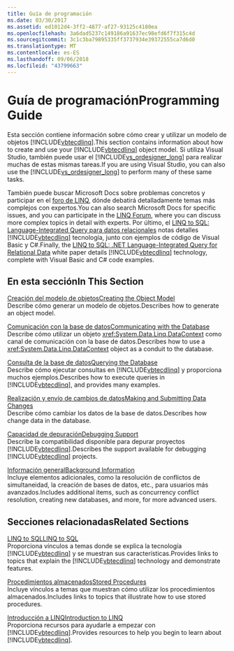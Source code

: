```yaml
---
title: Guía de programación
ms.date: 03/30/2017
ms.assetid: ed1012d4-3ff2-4877-af27-93125c4180ea
ms.openlocfilehash: 3a6dad5237c149186a91637ec98efd6f7f315c4d
ms.sourcegitcommit: 3c1c3ba79895335ff3737934e39372555ca7d6d0
ms.translationtype: MT
ms.contentlocale: es-ES
ms.lasthandoff: 09/06/2018
ms.locfileid: "43799663"
---
```

# <a name="programming-guide"></a><span data-ttu-id="2f40f-102">Guía de programación</span><span class="sxs-lookup"><span data-stu-id="2f40f-102">Programming Guide</span></span>
<span data-ttu-id="2f40f-103">Esta sección contiene información sobre cómo crear y utilizar un modelo de objetos [!INCLUDE[vbtecdlinq](../../../../../../includes/vbtecdlinq-md.md)].</span><span class="sxs-lookup"><span data-stu-id="2f40f-103">This section contains information about how to create and use your [!INCLUDE[vbtecdlinq](../../../../../../includes/vbtecdlinq-md.md)] object model.</span></span> <span data-ttu-id="2f40f-104">Si utiliza Visual Studio, también puede usar el [!INCLUDE[vs_ordesigner_long](../../../../../../includes/vs-ordesigner-long-md.md)] para realizar muchas de estas mismas tareas.</span><span class="sxs-lookup"><span data-stu-id="2f40f-104">If you are using Visual Studio, you can also use the [!INCLUDE[vs_ordesigner_long](../../../../../../includes/vs-ordesigner-long-md.md)] to perform many of these same tasks.</span></span>  
  
 <span data-ttu-id="2f40f-105">También puede buscar Microsoft Docs sobre problemas concretos y participar en el [foro de LINQ](https://go.microsoft.com/fwlink/?LinkId=76488), dónde debatirá detalladamente temas más complejos con expertos.</span><span class="sxs-lookup"><span data-stu-id="2f40f-105">You can also search Microsoft Docs for specific issues, and you can participate in the [LINQ Forum](https://go.microsoft.com/fwlink/?LinkId=76488), where you can discuss more complex topics in detail with experts.</span></span> <span data-ttu-id="2f40f-106">Por último, el [LINQ to SQL: Language-Integrated Query para datos relacionales](https://go.microsoft.com/fwlink/?LinkId=93205) notas detalles [!INCLUDE[vbtecdlinq](../../../../../../includes/vbtecdlinq-md.md)] tecnología, junto con ejemplos de código de Visual Basic y C#.</span><span class="sxs-lookup"><span data-stu-id="2f40f-106">Finally, the [LINQ to SQL: .NET Language-Integrated Query for Relational Data](https://go.microsoft.com/fwlink/?LinkId=93205) white paper details [!INCLUDE[vbtecdlinq](../../../../../../includes/vbtecdlinq-md.md)] technology, complete with Visual Basic and C# code examples.</span></span>  
  
## <a name="in-this-section"></a><span data-ttu-id="2f40f-107">En esta sección</span><span class="sxs-lookup"><span data-stu-id="2f40f-107">In This Section</span></span>  
 [<span data-ttu-id="2f40f-108">Creación del modelo de objetos</span><span class="sxs-lookup"><span data-stu-id="2f40f-108">Creating the Object Model</span></span>](../../../../../../docs/framework/data/adonet/sql/linq/creating-the-object-model.md)  
 <span data-ttu-id="2f40f-109">Describe cómo generar un modelo de objetos.</span><span class="sxs-lookup"><span data-stu-id="2f40f-109">Describes how to generate an object model.</span></span>  
  
 [<span data-ttu-id="2f40f-110">Comunicación con la base de datos</span><span class="sxs-lookup"><span data-stu-id="2f40f-110">Communicating with the Database</span></span>](../../../../../../docs/framework/data/adonet/sql/linq/communicating-with-the-database.md)  
 <span data-ttu-id="2f40f-111">Describe cómo utilizar un objeto <xref:System.Data.Linq.DataContext> como canal de comunicación con la base de datos.</span><span class="sxs-lookup"><span data-stu-id="2f40f-111">Describes how to use a <xref:System.Data.Linq.DataContext> object as a conduit to the database.</span></span>  
  
 [<span data-ttu-id="2f40f-112">Consulta de la base de datos</span><span class="sxs-lookup"><span data-stu-id="2f40f-112">Querying the Database</span></span>](../../../../../../docs/framework/data/adonet/sql/linq/querying-the-database.md)  
 <span data-ttu-id="2f40f-113">Describe cómo ejecutar consultas en [!INCLUDE[vbtecdlinq](../../../../../../includes/vbtecdlinq-md.md)] y proporciona muchos ejemplos.</span><span class="sxs-lookup"><span data-stu-id="2f40f-113">Describes how to execute queries in [!INCLUDE[vbtecdlinq](../../../../../../includes/vbtecdlinq-md.md)], and provides many examples.</span></span>  
  
 [<span data-ttu-id="2f40f-114">Realización y envío de cambios de datos</span><span class="sxs-lookup"><span data-stu-id="2f40f-114">Making and Submitting Data Changes</span></span>](../../../../../../docs/framework/data/adonet/sql/linq/making-and-submitting-data-changes.md)  
 <span data-ttu-id="2f40f-115">Describe cómo cambiar los datos de la base de datos.</span><span class="sxs-lookup"><span data-stu-id="2f40f-115">Describes how change data in the database.</span></span>  
  
 [<span data-ttu-id="2f40f-116">Capacidad de depuración</span><span class="sxs-lookup"><span data-stu-id="2f40f-116">Debugging Support</span></span>](../../../../../../docs/framework/data/adonet/sql/linq/debugging-support.md)  
 <span data-ttu-id="2f40f-117">Describe la compatibilidad disponible para depurar proyectos [!INCLUDE[vbtecdlinq](../../../../../../includes/vbtecdlinq-md.md)].</span><span class="sxs-lookup"><span data-stu-id="2f40f-117">Describes the support available for debugging [!INCLUDE[vbtecdlinq](../../../../../../includes/vbtecdlinq-md.md)] projects.</span></span>  
  
 [<span data-ttu-id="2f40f-118">Información general</span><span class="sxs-lookup"><span data-stu-id="2f40f-118">Background Information</span></span>](../../../../../../docs/framework/data/adonet/sql/linq/background-information.md)  
 <span data-ttu-id="2f40f-119">Incluye elementos adicionales, como la resolución de conflictos de simultaneidad, la creación de bases de datos, etc., para usuarios más avanzados.</span><span class="sxs-lookup"><span data-stu-id="2f40f-119">Includes additional items, such as concurrency conflict resolution, creating new databases, and more, for more advanced users.</span></span>  
  
## <a name="related-sections"></a><span data-ttu-id="2f40f-120">Secciones relacionadas</span><span class="sxs-lookup"><span data-stu-id="2f40f-120">Related Sections</span></span>  
 [<span data-ttu-id="2f40f-121">LINQ to SQL</span><span class="sxs-lookup"><span data-stu-id="2f40f-121">LINQ to SQL</span></span>](../../../../../../docs/framework/data/adonet/sql/linq/index.md)  
 <span data-ttu-id="2f40f-122">Proporciona vínculos a temas donde se explica la tecnología [!INCLUDE[vbtecdlinq](../../../../../../includes/vbtecdlinq-md.md)] y se muestran sus características.</span><span class="sxs-lookup"><span data-stu-id="2f40f-122">Provides links to topics that explain the [!INCLUDE[vbtecdlinq](../../../../../../includes/vbtecdlinq-md.md)] technology and demonstrate features.</span></span>  
  
 [<span data-ttu-id="2f40f-123">Procedimientos almacenados</span><span class="sxs-lookup"><span data-stu-id="2f40f-123">Stored Procedures</span></span>](../../../../../../docs/framework/data/adonet/sql/linq/stored-procedures.md)  
 <span data-ttu-id="2f40f-124">Incluye vínculos a temas que muestran cómo utilizar los procedimientos almacenados.</span><span class="sxs-lookup"><span data-stu-id="2f40f-124">Includes links to topics that illustrate how to use stored procedures.</span></span>  
  
 [<span data-ttu-id="2f40f-125">Introducción a LINQ</span><span class="sxs-lookup"><span data-stu-id="2f40f-125">Introduction to LINQ</span></span>](https://msdn.microsoft.com/library/24dddf19-12a0-4707-a4bc-eba4fa7f219e)  
 <span data-ttu-id="2f40f-126">Proporciona recursos para ayudarle a empezar con [!INCLUDE[vbtecdlinq](../../../../../../includes/vbtecdlinq-md.md)].</span><span class="sxs-lookup"><span data-stu-id="2f40f-126">Provides resources to help you begin to learn about [!INCLUDE[vbtecdlinq](../../../../../../includes/vbtecdlinq-md.md)].</span></span>

